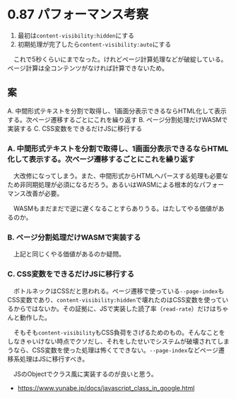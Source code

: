 # 0.87 パフォーマンス考察

1. 最初は`content-visibility:hidden`にする
2. 初期処理が完了したら`content-visibility:auto`にする

　これで5秒くらいにまでなった。けれどページ計算処理などが破綻している。ページ計算は全コンテンツがなければ計算できないため。

## 案

A. 中間形式テキストを分割で取得し、1画面分表示できるならHTML化して表示する。次ページ遷移するごとにこれを繰り返す
B. ページ分割処理だけWASMで実装する
C. CSS変数をできるだけJSに移行する

### A. 中間形式テキストを分割で取得し、1画面分表示できるならHTML化して表示する。次ページ遷移するごとにこれを繰り返す

　大改修になってしまう。また、中間形式からHTMLへパースする処理も必要なため非同期処理が必須になるだろう。あるいはWASMによる根本的なパフォーマンス改善が必要。

　WASMもまだまだで逆に遅くなることすらありうる。はたしてやる価値があるのか。

### B. ページ分割処理だけWASMで実装する

　上記と同じくやる価値があるのか疑問。

### C. CSS変数をできるだけJSに移行する

　ボトルネックはCSSだと思われる。ページ遷移で使っている`--page-index`もCSS変数であり、`content-visibility:hidden`で壊れたのはCSS変数を使っているからではないか。その証拠に、JSで実装した読了率（`read-rate`）だけはちゃんと動作した。

　そもそも`content-visibility`もCSS負荷をさげるためのもの。そんなことをしなきゃいけない時点でクソだし、それをしたせいでシステムが破壊されてしまうなら、CSS変数を使った処理は怖くてできない。`--page-index`などページ遷移系処理はJSに移行すべき。

　JSのObjectでクラス風に実装するのが良いと思う。

* https://www.yunabe.jp/docs/javascript_class_in_google.html

